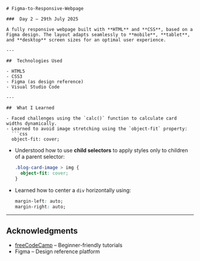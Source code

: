 

````
# Figma-to-Responsive-Webpage

###  Day 2 – 29th July 2025

A fully responsive webpage built with **HTML** and **CSS**, based on a Figma design. The layout adapts seamlessly to **mobile**, **tablet**, and **desktop** screen sizes for an optimal user experience.

---

##  Technologies Used

- HTML5  
- CSS3  
- Figma (as design reference)  
- Visual Studio Code  

---

##  What I Learned

- Faced challenges using the `calc()` function to calculate card widths dynamically.
- Learned to avoid image stretching using the `object-fit` property:
  ```css
  object-fit: cover;
````

* Understood how to use **child selectors** to apply styles only to children of a parent selector:

  ```css
  .blog-card-image > img {
    object-fit: cover;
  }
  ```
* Learned how to center a `div` horizontally using:

  ```css
  margin-left: auto;
  margin-right: auto;
  ```

---

##  Acknowledgments

* [freeCodeCamp](https://www.youtube.com/c/Freecodecamp) – Beginner-friendly tutorials
* Figma – Design reference platform


